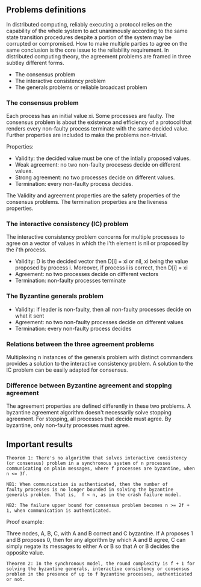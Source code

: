 ## Problems definitions

In distributed computing, reliably executing a protocol relies on the
capability of the whole system to act unanimously according to the
same state transition procedures despite a portion of the system may be
corrupted or compromised. How to make multiple parties to agree on the
same conclusion is the core issue to the reliability requirement. In
distributed computing theory, the agreement problems are framed in
three subtley different forms.

 - The consensus problem
 - The interactive consistency problem
 - The generals problems or reliable broadcast problem

### The consensus problem

Each process has an initial value xi. Some processes are
faulty. The consensus problem is about the existence and efficiency of
a protocol that renders every non-faulty process terminate with the
same decided value. Further properties are included to make the
problems non-trivial.

Properties:
 - Validity: the decided value must be one of the intially proposed values.
 - Weak agreement: no two non-faulty procesess decide on different values.
 - Strong agreement: no two processes decide on different values.
 - Termination: every non-faulty process decides.

The Validity and agreement properties are the safety properties of the
consensus problems. The termination properties are the liveness
properties. 

### The interactive consistency (IC) problem

The interactive consistency problem concerns for multiple processes
to agree on a vector of values in which the i'th element is nil or
proposed by the i'th process.

 - Validity: D is the decided vector then D[i] = xi or nil, xi being
   the value proposed by process i. Moreover, if process i is correct,
   then D[i] = xi
 - Agreement: no two processes decide on different vectors
 - Termination: non-faulty processes terminate

### The Byzantine generals problem

 - Validity: if leader is non-faulty, then all non-faulty processes
   decide on what it sent
 - Agreement: no two non-faulty processes decide on different values
 - Termination: every non-faulty process decides

### Relations between the three agreement problems

Multiplexing n instances of the generals problem with distinct
commanders provides a solution to the interactive consistency problem.
A solution to the IC problem can be easily adapted for consensus. 

### Difference between Byzantine agreement and stopping agreement

The agreement properties are defined differently in these two
problems. A byzantine agreement algorithm doesn't necessarily solve
stopping agreement. For stopping, all processes that decide must
agree. By byzantine, only non-faulty processes must agree.


## Important results

```
Theorem 1: There's no algorithm that solves interactive consistency
(or consensus) problem in a synchronous system of n processes
communicating on plain messages, where f processes are byzantine, when
n <= 3f. 

NB1: When communication is authenticated, then the number of
faulty processes is no longer bounded in solving the byzantine
generals problem. That is,  f < n, as in the crash failure model.

NB2: The failure upper bound for consensus problem becomes n >= 2f +
1, when communication is authenticated.
```

Proof example:

Three nodes, A, B, C, with A and B correct and C byzantine.
If A proposes 1 and B proposes 0, then for any algorithm by which A
and B agree, C can simply negate its messages to either A or B so
that A or B decides the opposite value.


```
Theorem 2: In the synchronous model, the round complexity is f + 1 for
solving the byzantine generals, interactive consistency or consensus
problem in the presence of up to f byzantine processes, authenticated
or not.  
```